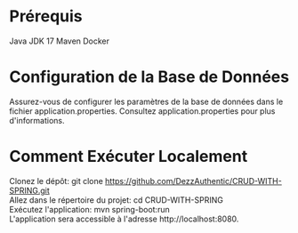 # Prérequis
Java JDK 17
Maven
Docker
# Configuration de la Base de Données
Assurez-vous de configurer les paramètres de la base de données dans le fichier application.properties. Consultez application.properties pour plus d'informations.  

# Comment Exécuter Localement
Clonez le dépôt: git clone https://github.com/DezzAuthentic/CRUD-WITH-SPRING.git  
Allez dans le répertoire du projet: cd CRUD-WITH-SPRING  
Exécutez l'application: mvn spring-boot:run  
L'application sera accessible à l'adresse http://localhost:8080.
